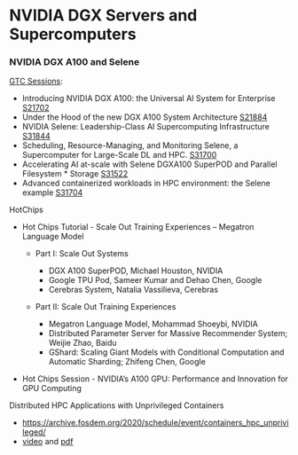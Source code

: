 # NVIDIA DGX Servers and Supercomputers


### NVIDIA DGX A100 and Selene



[GTC Sessions](https://www.nvidia.com/en-us/gtc/session-catalog/):

* Introducing NVIDIA DGX A100: the Universal AI System for Enterprise [S21702](https://www.nvidia.com/en-us/on-demand/session/gtcsj20-s21702/)
* Under the Hood of the new DGX A100 System Architecture [S21884](https://www.nvidia.com/en-us/on-demand/session/gtcsj20-s21884/)
* NVIDIA Selene: Leadership-Class AI Supercomputing Infrastructure [S31844](https://www.nvidia.com/en-us/on-demand/session/gtcspring21-s31844/)
* Scheduling, Resource-Managing, and Monitoring Selene, a Supercomputer for Large-Scale DL and HPC. [S31700](https://www.nvidia.com/en-us/on-demand/session/gtcspring21-s31700/)
* Accelerating AI at-scale with Selene DGXA100 SuperPOD and Parallel Filesystem * Storage [S31522](https://www.nvidia.com/en-us/on-demand/session/gtcspring21-s31522/)
* Advanced containerized workloads in HPC environment: the Selene example [S31704](https://www.nvidia.com/en-us/on-demand/session/gtcspring21-s31704/)


HotChips

* Hot Chips Tutorial - Scale Out Training Experiences – Megatron Language Model [](https://youtu.be/QzcbnI42-VI)

    * Part I: Scale Out Systems
        * DGX A100 SuperPOD, Michael Houston, NVIDIA
        * Google TPU Pod, Sameer Kumar and Dehao Chen, Google
        * Cerebras System, Natalia Vassilieva, Cerebras

    * Part II: Scale Out Training Experiences
        * Megatron Language Model, Mohammad Shoeybi, NVIDIA
        * Distributed Parameter Server for Massive Recommender System; Weijie Zhao, Baidu
        * GShard: Scaling Giant Models with Conditional Computation and Automatic Sharding; Zhifeng Chen, Google

* Hot Chips Session - NVIDIA’s A100 GPU: Performance and Innovation for GPU Computing


Distributed HPC Applications with Unprivileged Containers

* https://archive.fosdem.org/2020/schedule/event/containers_hpc_unprivileged/
* [video](http://mirroronet.pl/pub/mirrors/video.fosdem.org/2020/UD2.208/containers_hpc_unprivileged.mp4) and [pdf](https://archive.fosdem.org/2020/schedule/event/containers_hpc_unprivileged/attachments/slides/3711/export/events/attachments/containers_hpc_unprivileged/slides/3711/containers_hpc_unprivileged.pdf)





